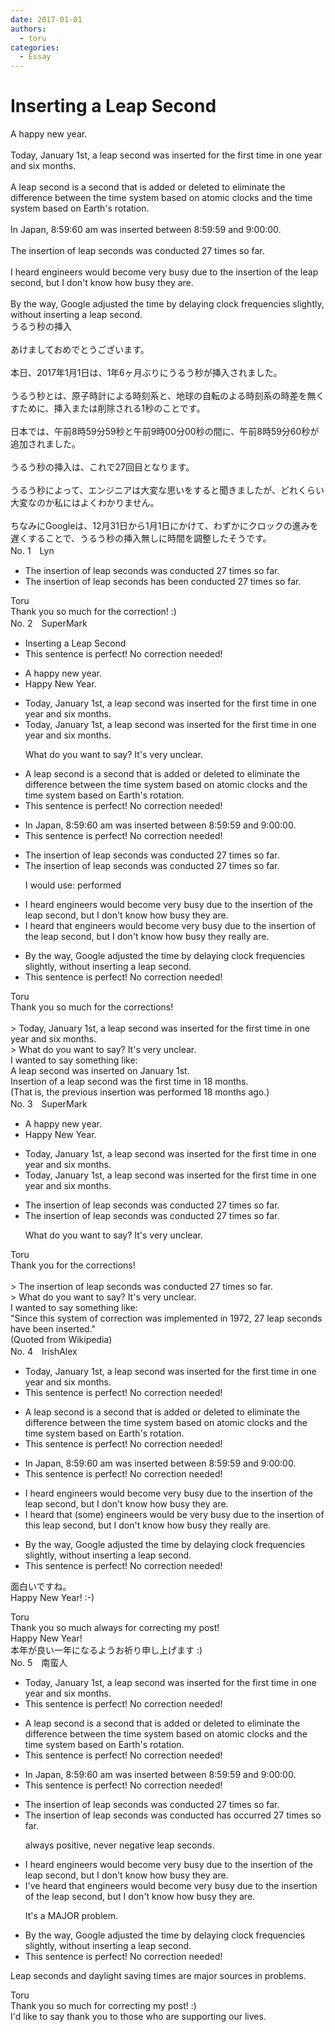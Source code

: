 ```yaml
---
date: 2017-01-01
authors:
  - toru
categories:
  - Essay
---
```


<h1 id="subject_show">Inserting a Leap Second</h1>
<div class="date" hidden>Jan 1, 2017 22:42</div>
<div id="post"><div id="body_show_ori">
A happy new year.<br/><br/>Today, January 1st, a leap second was inserted for the first time in one year and six months.<br/><br/>A leap second is a second that is added or deleted to eliminate the difference between the time system based on atomic clocks and the time system based on Earth's rotation.<br/><br/>In Japan, 8:59:60 am was inserted between 8:59:59 and 9:00:00.<br/><br/>The insertion of leap seconds was conducted 27 times so far.<br/><br/>I heard engineers would become very busy due to the insertion of the leap second, but I don't know how busy they are.<br/><br/>By the way, Google adjusted the time by delaying clock frequencies slightly, without inserting a leap second.
</div></div>

<!-- more -->

<div id="post_ja"><div id="body_show_mo">
うるう秒の挿入<br/><br/>あけましておめでとうございます。<br/><br/>本日、2017年1月1日は、1年6ヶ月ぶりにうるう秒が挿入されました。<br/><br/>うるう秒とは、原子時計による時刻系と、地球の自転のよる時刻系の時差を無くすために、挿入または削除される1秒のことです。<br/><br/>日本では、午前8時59分59秒と午前9時00分00秒の間に、午前8時59分60秒が追加されました。<br/><br/>うるう秒の挿入は、これで27回目となります。<br/><br/>うるう秒によって、エンジニアは大変な思いをすると聞きましたが、どれくらい大変なのか私にはよくわかりません。<br/><br/>ちなみにGoogleは、12月31日から1月1日にかけて、わずかにクロックの進みを遅くすることで、うるう秒の挿入無しに時間を調整したそうです。
</div></div>
<div id="block"><div class="first_name"> No. 1　<span class="just_name">Lyn</span></div><div id="block2">
<ul class="correction_field">
<li class="incorrect">The insertion of leap seconds was conducted 27 times so far.</li>
<li class="corrected correct">
The insertion of leap seconds <span class="f_red">has been</span> conducted 27 times so far.
</li>
</ul>
</div><div class="name"><span class="just_name">Toru</span><br>
Thank you so much for the correction! :)
</div>
</div>
<div id="block"><div class="first_name"> No. 2　<span class="just_name">SuperMark</span></div><div id="block2">
<ul class="correction_field">
<li class="incorrect">Inserting a Leap Second</li>
<li class="corrected perfect">This sentence is perfect! No correction needed!</li>
</ul>
<ul class="correction_field">
<li class="incorrect">A happy new year.</li>
<li class="corrected correct">
<span class="f_red">H</span>appy <span class="f_red">N</span>ew <span class="f_red">Y</span>ear.
</li>
</ul>
<ul class="correction_field">
<li class="incorrect">Today, January 1st, a leap second was inserted for the first time in one year and six months.</li>
<li class="corrected correct">
Today, January 1st, a leap second was inserted for the first time in one year and six months.
<p class="correction_comment">What do you want to say? It's very unclear.</p>
</li>
</ul>
<ul class="correction_field">
<li class="incorrect">A leap second is a second that is added or deleted to eliminate the difference between the time system based on atomic clocks and the time system based on Earth's rotation.</li>
<li class="corrected perfect">This sentence is perfect! No correction needed!</li>
</ul>
<ul class="correction_field">
<li class="incorrect">In Japan, 8:59:60 am was inserted between 8:59:59 and 9:00:00.</li>
<li class="corrected perfect">This sentence is perfect! No correction needed!</li>
</ul>
<ul class="correction_field">
<li class="incorrect">The insertion of leap seconds was conducted 27 times so far.</li>
<li class="corrected correct">
The insertion of leap seconds was conducted 27 times so far.
<p class="correction_comment">I would use: performed</p>
</li>
</ul>
<ul class="correction_field">
<li class="incorrect">I heard engineers would become very busy due to the insertion of the leap second, but I don't know how busy they are.</li>
<li class="corrected correct">
I heard <span class="f_blue">that </span>engineers would become very busy due to the insertion of the leap second, but I don't know how busy they <span class="f_blue">really </span>are.
</li>
</ul>
<ul class="correction_field">
<li class="incorrect">By the way, Google adjusted the time by delaying clock frequencies slightly, without inserting a leap second.</li>
<li class="corrected perfect">This sentence is perfect! No correction needed!</li>
</ul>
</div><div class="name"><span class="just_name">Toru</span><br>
Thank you so much for the corrections!<br/><br/>&gt; Today, January 1st, a leap second was inserted for the first time in one year and six months.<br/>&gt; What do you want to say? It's very unclear.<br/>I wanted to say something like:<br/>A leap second was inserted on January 1st.<br/>Insertion of a leap second was the first time in 18 months.<br/>(That is, the previous insertion was performed 18 months ago.)
</div>
</div>
<div id="block"><div class="first_name"> No. 3　<span class="just_name">SuperMark</span></div><div id="block2">
<ul class="correction_field">
<li class="incorrect">A happy new year.</li>
<li class="corrected correct">
<span class="f_red">H</span>appy <span class="f_red">N</span>ew <span class="f_red">Y</span>ear.
</li>
</ul>
<ul class="correction_field">
<li class="incorrect">Today, January 1st, a leap second was inserted for the first time in one year and six months.</li>
<li class="corrected correct">
Today, January 1st, a leap second was inserted for the first time in one year and six months.
</li>
</ul>
<ul class="correction_field">
<li class="incorrect">The insertion of leap seconds was conducted 27 times so far.</li>
<li class="corrected correct">
The insertion of leap seconds was conducted 27 times so far.
<p class="correction_comment">What do you want to say? It's very unclear.</p>
</li>
</ul>
</div><div class="name"><span class="just_name">Toru</span><br>
Thank you for the corrections!<br/><br/>&gt; The insertion of leap seconds was conducted 27 times so far.<br/>&gt; What do you want to say? It's very unclear.<br/>I wanted to say something like:<br/>"Since this system of correction was implemented in 1972, 27 leap seconds have been inserted."<br/>(Quoted from Wikipedia)
</div>
</div>
<div id="block"><div class="first_name"> No. 4　<span class="just_name">IrishAlex</span></div><div id="block2">
<ul class="correction_field">
<li class="incorrect">Today, January 1st, a leap second was inserted for the first time in one year and six months.</li>
<li class="corrected perfect">This sentence is perfect! No correction needed!</li>
</ul>
<ul class="correction_field">
<li class="incorrect">A leap second is a second that is added or deleted to eliminate the difference between the time system based on atomic clocks and the time system based on Earth's rotation.</li>
<li class="corrected perfect">This sentence is perfect! No correction needed!</li>
</ul>
<ul class="correction_field">
<li class="incorrect">In Japan, 8:59:60 am was inserted between 8:59:59 and 9:00:00.</li>
<li class="corrected perfect">This sentence is perfect! No correction needed!</li>
</ul>
<ul class="correction_field">
<li class="incorrect">I heard engineers would become very busy due to the insertion of the leap second, but I don't know how busy they are.</li>
<li class="corrected correct">
I heard that (some) engineers would be very busy due to the insertion of th<span class="f_blue">is</span> leap second, but I don't know how busy they <span class="f_blue">really </span>are.
</li>
</ul>
<ul class="correction_field">
<li class="incorrect">By the way, Google adjusted the time by delaying clock frequencies slightly, without inserting a leap second.</li>
<li class="corrected perfect">This sentence is perfect! No correction needed!</li>
</ul>
<p class="comment_small">
 面白いですね。
 <br/>
 Happy New Year! :-)
</p>

</div><div class="name"><span class="just_name">Toru</span><br>
Thank you so much always for correcting my post!<br/>Happy New Year!<br/>本年が良い一年になるようお祈り申し上げます :)
</div>
</div>
<div id="block"><div class="first_name"> No. 5　<span class="just_name">南蛮人</span></div><div id="block2">
<ul class="correction_field">
<li class="incorrect">Today, January 1st, a leap second was inserted for the first time in one year and six months.</li>
<li class="corrected perfect">This sentence is perfect! No correction needed!</li>
</ul>
<ul class="correction_field">
<li class="incorrect">A leap second is a second that is added or deleted to eliminate the difference between the time system based on atomic clocks and the time system based on Earth's rotation.</li>
<li class="corrected perfect">This sentence is perfect! No correction needed!</li>
</ul>
<ul class="correction_field">
<li class="incorrect">In Japan, 8:59:60 am was inserted between 8:59:59 and 9:00:00.</li>
<li class="corrected perfect">This sentence is perfect! No correction needed!</li>
</ul>
<ul class="correction_field">
<li class="incorrect">The insertion of leap seconds was conducted 27 times so far.</li>
<li class="corrected correct">
The insertion of leap seconds <span class="sline"><span class="f_red">was conducted</span></span> <span class="f_blue">has occurred</span> 27 times so far.
<p class="correction_comment">always positive, never negative leap seconds.</p>
</li>
</ul>
<ul class="correction_field">
<li class="incorrect">I heard engineers would become very busy due to the insertion of the leap second, but I don't know how busy they are.</li>
<li class="corrected correct">
I<span class="f_gray">'ve</span> heard <span class="f_blue">that</span> engineers would become very busy due to the insertion of the leap second, but I don't know how busy they are.
<p class="correction_comment">It's a MAJOR problem.</p>
</li>
</ul>
<ul class="correction_field">
<li class="incorrect">By the way, Google adjusted the time by delaying clock frequencies slightly, without inserting a leap second.</li>
<li class="corrected perfect">This sentence is perfect! No correction needed!</li>
</ul>
<p class="comment_small">
 Leap seconds and daylight saving times are major sources in problems.
</p>

</div><div class="name"><span class="just_name">Toru</span><br>
Thank you so much for correcting my post! :)<br/>I'd like to say thank you to those who are supporting our lives.
</div>
</div>

